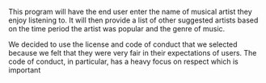 This program will have the end user enter the name of musical artist they enjoy listening to.  It will then provide a list of other suggested
artists based on the time period the artist was popular and the genre of music.

We decided to use the license and code of conduct that we selected because we felt that they were very fair in their expectations of users.
The code of conduct, in particular, has a heavy focus on respect which is important 